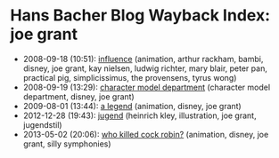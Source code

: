 # Hans Bacher Blog Wayback Index: joe grant

* 2008-09-18 (10:51): [influence](https://web.archive.org/web/https://one1more2time3.wordpress.com/2008/09/18/influence/) (animation, arthur rackham, bambi, disney, joe grant, kay nielsen, ludwig richter, mary blair, peter pan, practical pig, simplicissimus, the provensens, tyrus wong)
* 2008-09-19 (13:29): [character model department](https://web.archive.org/web/https://one1more2time3.wordpress.com/2008/09/19/character-model-department/) (character model department, disney, joe grant)
* 2009-08-01 (13:44): [a legend](https://web.archive.org/web/https://one1more2time3.wordpress.com/2009/08/01/a-legend/) (animation, disney, joe grant)
* 2012-12-28 (19:43): [jugend](https://web.archive.org/web/https://one1more2time3.wordpress.com/2012/12/28/5724/) (heinrich kley, illustration, joe grant, jugendstil)
* 2013-05-02 (20:06): [who killed cock robin?](https://web.archive.org/web/https://one1more2time3.wordpress.com/2013/05/02/who-killed-cock-robin/) (animation, disney, joe grant, silly symphonies)